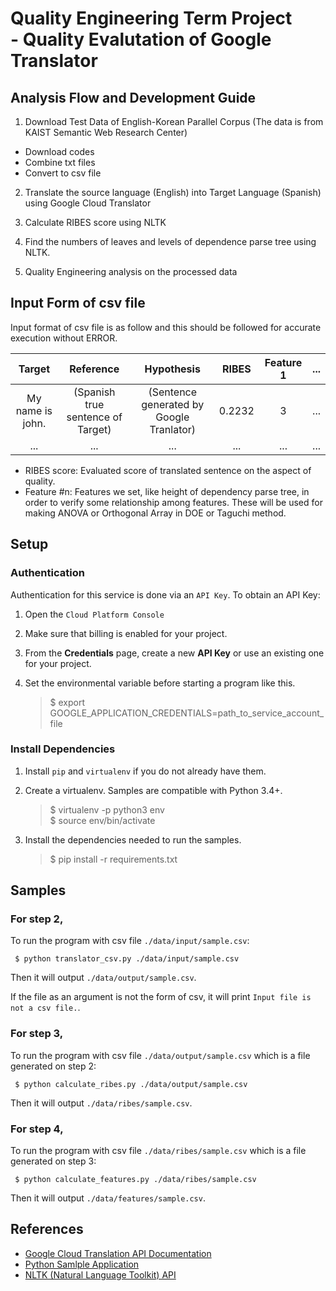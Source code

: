 # Quality Engineering Term Project <br /> - Quality Evalutation of Google Translator


## Analysis Flow and Development Guide

1. Download Test Data of English-Korean Parallel Corpus (The data is from KAIST Semantic Web Research Center)
  * Download codes
  * Combine txt files
  * Convert to csv file

2. Translate the source language (English) into Target Language (Spanish) using Google Cloud Translator

3. Calculate RIBES score using NLTK

4. Find the numbers of leaves and levels of dependence parse tree using NLTK.

5. Quality Engineering analysis on the processed data


## Input Form of csv file
Input format of csv file is as follow and this should be followed for accurate execution without ERROR.

|Target|Reference|Hypothesis|RIBES|Feature 1|...|
|:-:|:-:|:-:|:-:|:-:|:-:|
|My name is john.|(Spanish true sentence of Target)|(Sentence generated by Google Tranlator)|0.2232|3|...|
|...|...|...|...|...|...|

* RIBES score: Evaluated score of translated sentence on the aspect of quality.
* Feature #n: Features we set, like height of dependency parse tree, in order to verify some relationship among features. These will be used for making ANOVA or Orthogonal Array in DOE or Taguchi method.


## Setup

### Authentication

Authentication for this service is done via an `API Key`. To obtain an API Key:

1. Open the `Cloud Platform Console`

2. Make sure that billing is enabled for your project.

3. From the **Credentials** page, create a new **API Key** or use an existing one for your project.

4. Set the environmental variable before starting a program like this.

     > $ export GOOGLE_APPLICATION_CREDENTIALS=path_to_service_account_file

### Install Dependencies

1. Install `pip` and `virtualenv` if you do not already have them.

2. Create a virtualenv. Samples are compatible with Python 3.4+.

     > $ virtualenv -p python3 env <br />
     > $ source env/bin/activate

3. Install the dependencies needed to run the samples.

     > $ pip install -r requirements.txt


## Samples

### For step 2,

To run the program with csv file `./data/input/sample.csv`:

	 $ python translator_csv.py ./data/input/sample.csv

Then it will output `./data/output/sample.csv`.

If the file as an argument is not the form of csv, it will print `Input file is not a csv file.`.

### For step 3,

To run the program with csv file `./data/output/sample.csv` which is a file generated on step 2:

	 $ python calculate_ribes.py ./data/output/sample.csv

Then it will output `./data/ribes/sample.csv`.

### For step 4,

To run the program with csv file `./data/ribes/sample.csv` which is a file generated on step 3:

	 $ python calculate_features.py ./data/ribes/sample.csv

Then it will output `./data/features/sample.csv`.


## References

* [Google Cloud Translation API Documentation](https://cloud.google.com/translate/docs/)
* [Python Samlple Application](https://github.com/GoogleCloudPlatform/python-docs-samples/tree/master/translate)
* [NLTK (Natural Language Toolkit) API](http://www.nltk.org/index.html)


